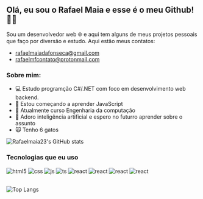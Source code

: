 ## Olá, eu sou o Rafael Maia e esse é o meu Github! 🧑‍💻 
Sou um desenvolvedor web 🌐 e aqui tem alguns de meus projetos pessoais que faço por diversão e estudo.
Aqui estão meus contatos:
- rafaelmaiadafonseca@gmail.com
- rafaelmfcontato@protonmail.com

### Sobre mim:
- 💻 Estudo programção C#/.NET com foco em desenvolvimento web backend.
- 📖 Estou começando a aprender JavaScript
- 🏫 Atualmente curso Engenharia da computação
- 🤖 Adoro inteligência artificial e espero no futurro aprender sobre o assunto
- 🙀 Tenho 6 gatos

![Rafaelmaia23's GitHub stats](https://github-readme-stats.vercel.app/api?username=rafaelmaia23&count_private=true&show_icons=true&theme=algolia)

### Tecnologias que eu uso
<div style="display: inline_block">
  <img align="center" alt="html5" src="https://img.shields.io/badge/C%23-239120?style=for-the-badge&logo=c-sharp&logoColor=white" />
  <img align="center" alt="css" src="https://img.shields.io/badge/.NET-5C2D91?style=for-the-badge&logo=.net&logoColor=white" />
  <img align="center" alt="js" src="https://img.shields.io/badge/HTML5-E34F26?style=for-the-badge&logo=html5&logoColor=white" />
  <img align="center" alt="ts" src="https://img.shields.io/badge/CSS3-1572B6?style=for-the-badge&logo=css3&logoColor=white" />
  <img align="center" alt="react" src="https://img.shields.io/badge/JavaScript-F7DF1E?style=for-the-badge&logo=javascript&logoColor=black" />
  <img align="center" alt="react" src="https://img.shields.io/badge/Microsoft_SQL_Server-CC2927?style=for-the-badge&logo=microsoft-sql-server&logoColor=white" />
  <img align="center" alt="react" src="https://img.shields.io/badge/Visual_Studio-5C2D91?style=for-the-badge&logo=visual%20studio&logoColor=white" />
  <img align="center" alt="react" src="https://img.shields.io/badge/Visual_Studio_Code-0078D4?style=for-the-badge&logo=visual%20studio%20code&logoColor=white" />
</div><br/>

![Top Langs](https://github-readme-stats.vercel.app/api/top-langs/?username=rafaelmaia23&theme=algolia)
